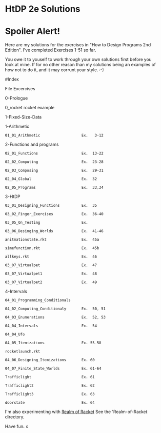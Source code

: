 # HtDP 2e Solutions

# Spoiler Alert!

Here are my solutions for the exercises in "How to Design Programs 2nd Edition".
I've completed Exercises 1-51 so far.

You owe it to youself to work through your own solutions first before you look at mine.  If for no other reason than my solutions being an examples of how not to do it, and it may corrunt your style. :-)  


#Index

  File                                 Excercises

0-Prologue

  0_rocket       rocket example

1-Fixed-Size-Data

  1-Arithmetic

    01_01_Arithmetic                   Ex.   3-12

  2-Functions and programs

    02_01_Functions                    Ex.  13-22

    02_02_Computing                    Ex.  23-28

    02_03_Composing                    Ex.  29-31

    02_04_Global                       Ex.  32

    02_05_Programs                     Ex.  33,34

  3-HtDP

    03_01_Designing_Functions          Ex.  35

    03_02_Finger_Exercises             Ex.  36-40

    03_05_On_Testing                   Ex.

    03_06_Desinging_Worlds             Ex.  41-46

    anitmationstate.rkt                Ex.  45a

    simefunction.rkt                   Ex.  45b

    allkeys.rkt                        Ex.  46

    03_07_Virtualpet                   Ex.  47

    03_07_Virtualpet1                  Ex.  48

    03_07_Virtualpet2                  Ex.  49

  4-Intervals

    04_01_Programming_Conditionals

    04_02_Computing_Conditionaly       Ex.  50, 51

    04_03_Enumerations                 Ex.  52, 53

    04_04_Intervals                    Ex.  54

    04_04_Ufo

    04_05_Itemizations                 Ex. 55-58

    rocketlaunch.rkt

    04_06_Designing_Itemizations       Ex. 60

    04_07_Finite_State_Worlds          Ex. 61-64

    Trafficlight                       Ex. 61

    Trafficlight2                      Ex. 62

    Trafficlight3                      Ex. 63

    doorstate                          Ex. 64


I'm also experimenting with [Realm of Racket](http://www.nostarch.com/realmofracket)
See the 'Realm-of-Racket directory.

Have fun.
x
